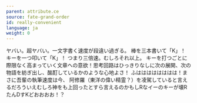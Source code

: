 ```yaml
---
parent: attribute.ce
source: fate-grand-order
id: really-convenient
language: ja
weight: 0
---
```


ヤバい。超ヤバい。一文字書く速度が段違い過ぎる。
棒を三本書いて「K」！
キーを一つ叩いて「K」！
つまり三倍速。むしろそれ以上。
キーを打つごとに際限なく高まっていく文章への意欲！思考回路はひっきりなしに次の展開、次の物語を紡ぎ出し、酩酊しているかのような心地よさ！
ふはははははははは！まさに吾輩の執筆速度は今、
阿修羅（東洋の偉い精霊？）を凌駕していると言えるだろういえむしろ神をも上回ったとすら言えるのかもしRなイーのキーが壊RたんDすKどおおおお！？
